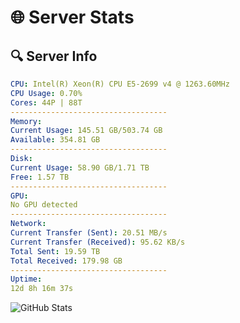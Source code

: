 # 🌐 Server Stats
## 🔍 Server Info
```yaml
CPU: Intel(R) Xeon(R) CPU E5-2699 v4 @ 1263.60MHz
CPU Usage: 0.70%
Cores: 44P | 88T
-----------------------------------
Memory:
Current Usage: 145.51 GB/503.74 GB
Available: 354.81 GB
-----------------------------------
Disk:
Current Usage: 58.90 GB/1.71 TB
Free: 1.57 TB
-----------------------------------
GPU:
No GPU detected
-----------------------------------
Network:
Current Transfer (Sent): 20.51 MB/s
Current Transfer (Received): 95.62 KB/s
Total Sent: 19.59 TB
Total Received: 179.98 GB
-----------------------------------
Uptime:
12d 8h 16m 37s
```
![GitHub Stats](https://img.shields.io/badge/Updated-2025-03-20_05:39:26-blue)